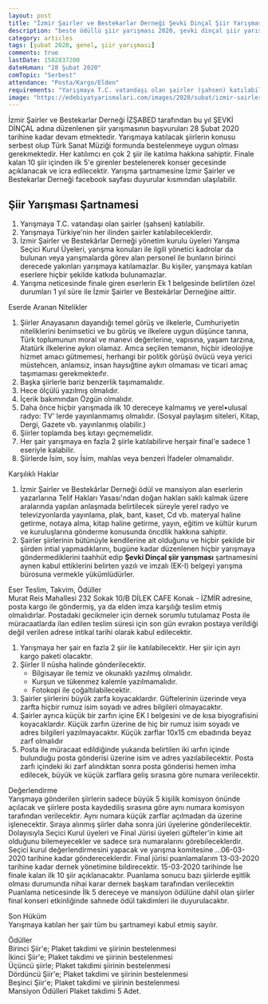 ```yaml
---
layout: post
title: "İzmir Şairler ve Bestekarlar Derneği Şevki Dinçal Şiir Yarışması"
description: "beste ödüllü şiir yarışması 2020, şevki dinçal şiir yarışması"
category: articles
tags: [şubat 2020, genel, şiir yarışması]
comments: true
lastDate: 1582837200    
dateHuman: "28 Şubat 2020"
comTopic: "Serbest"
attendance: "Posta/Kargo/Elden"
requirements: "Yarışmaya T.C. vatandaşı olan şairler (şahsen) katılabilir."
image: "https://edebiyatyarismalari.com/images/2020/subat/izmir-sairler-bestekarlar-dernegi-sevki-dincal-siir-yarismasi.jpg"
---
```


İzmir Şairler ve Bestekarlar Derneği İZŞABED tarafından bu yıl ŞEVKİ DİNÇAL adına düzenlenen şiir yarışmasının başvuruları 28 Şubat 2020 tarihine kadar devam etmektedir. Yarışmaya katılacak şiirlerin konusu serbest olup Türk Sanat Müziği formunda bestelenmeye uygun olması gerekmektedir. Her katılımcı en çok 2 şiir ile katılma hakkına sahiptir. Finale kalan 10 şiir içinden ilk 5'e girenler bestelenerek konser gecesinde açıklanacak ve icra edilecektir. Yarışma şartnamesine İzmir Şairler ve Bestekarlar Derneği facebook sayfası duyurular kısmından ulaşılabilir.

## Şiir Yarışması Şartnamesi
1. Yarışmaya T.C. vatandaşı olan şairler (şahsen) katılabilir.
2. Yarışmaya Türkiye'nin her ilinden şairler katılabileceklerdir.
3. İzmir Şairler ve Bestekârlar Derneği yönetim kurulu üyeleri Yarışma Seçici Kurul Üyeleri, yarışma konuları ile ilgili yönetici kadrolar da bulunan veya yarışmalarda görev alan personel ile bunların birinci derecede yakınları yarışmaya katılamazlar. Bu kişiler, yarışmaya katılan eserlere hiçbir şekilde katkıda bulunamazlar.
4. Yarışma neticesinde finale giren eserlerin Ek 1 belgesinde belirtilen özel durumları 1 yıl süre ile İzmir Şairler ve Bestekârlar Derneğine aittir.

Eserde Aranan Nitelikler  
1. Şiirler Anayasanın dayandığı temel görüş ve ilkelerle, Cumhuriyetin niteliklerini benimsetici ve bu görüş ve ilkelere uygun düşünce tanına, Türk toplumunun moral ve manevi değerlerine, vapısına, yaşam tarzına, Atatürk ilkelerine aykırı olamaz. Amca seçilen temanın, hiçbir ideolojiye hizmet amacı gütmemesi, herhangi bir politik görüşü övücü veya yerici müstehcen, anlamsız, insan haysığtine aykırı olmaması ve ticari amaç taşımaması gerekmekteıfır.
2. Başka şiirlerle bariz benzerlik taşımamalıdır.
3. Hece ölçülü yazılmış olmalıdır.
4. İçerik bakımından Özgün olmalıdır.
5. Daha önce hiçbir yarışmada ilk 10 dereceye kalmamış ve yerel•ulusal radyo: TV' lerde yayınlanmamış olmalıdır. (Sosyal paylaşım siteleri, Kitap, Dergi, Gazete vb. yayınlanmış olabilir.)
6. Şiirler toplamda beş kıtayı geçmemelidir.
7. Her şair yarışmaya en fazla 2 şiirle katılabilirve herşair final'e sadece 1 eseriyle kalabilir.
8. Şiirlerde İsim, soy İsim, mahlas veya benzeri İfadeler olmamalıdır.

Karşılıklı Haklar  
1. İzmir Şairler ve Bestekârlar Derneği ödül ve mansiyon alan eserlerin yazarlarına Telif Hakları Yasası'ndan doğan hakları saklı kalmak üzere aralarında yapılan anlaşmada belirtilecek süreyle yerel radyo ve televizyonlarda yayınlama, plak, bant, kaset, Cd vb. materyal haline getirme, notaya alma, kitap haline getirme, yayın, eğitim ve kültür kurum ve kuruluşlarına gönderme konusunda öncdlik hakkına sahiptir.
2. Şairler şiirlerinin bütünüyle kendilerine ait olduğunu ve hiçbir şekilde bir şiirden intial yapmadıklarını, bugüne kadar düzenlenen hiçbir yarışmaya göndermediklerini taahhüt edip **Şevki Dinçal şiir yarışması** şartnamesini aynen kabul ettiklerini belirten yazılı ve imzalı (EK-I) belgeyi yarışma bürosuna vermekle
yükümlüdürler.

Eser Teslim, Takvim, Ödüller  
Murat Reis Mahallesi 232 Sokak 10/B DİLEK CAFE Konak - İZMİR adresine, posta kargo ile göndermiş, ya da elden imza
karşılığı teslim etmiş olmalıdırlar. Postadaki gecikmeler için dernek sorumlu tutulamaz Posta ile müracaatlarda
ilan edilen teslim süresi için son gün evrakın postaya verildiği değil verilen adrese intikal tarihi olarak kabul edilecektir.
1. Yarışmaya her şair en fazla 2 şiir ile katılabilecektir. Her şiir için ayrı kargo paketi olacaktır.
2. ŞiirIer II nüsha halinde gönderilecektir.
    - Bilgisayar ile temiz ve okunaklı yazılmış olmalıdır.
    - Kurşun ve tükenmez kalemle yazılmamalıdır.
    - Fotokopi ile çoğaltılabilecektir.
3. Şairler şiirlerini büyük zarfa koyacaklardır. Güftelerinin üzerinde veya zarfta hiçbir rumuz isim soyadı ve adres bilgileri olmayacaktır.
4. Şairler ayrıca küçük bir zarfın içine EK I belgesini ve de kısa biyografisini koyacaklardır. Küçük zarfın üzerine de hiç bir rumuz isim soyadı ve adres bilgileri yazılmayacaktır. Küçük zarflar 10x15 cm ebadında beyaz zarf olmalıdır
5. Posta ile müracaat edildiğinde yukarıda belirtilen iki ıarfın içinde bulunduğu posta gönderisi üzerine isim ve adres yazılabilecektir. Posta zarfı içindeki iki zarf alındıktan sonra posta gönderisi hemen imha edilecek, büyük ve küçük zarflara geliş sırasına göre numara verilecektir.

Değerlendirme  
Yarışmaya gönderilen şiirlerin sadece büyük 5 kişilik komisyon önünde açılacak ve şiirlere posta kaydediliş sırasına göre aynı numara komisyon tarafından verilecektir. Aynı numara küçük zarflar açılmadan da üzerine işlenecektir. Sıraya alınmış şiirler daha sonra jüri üyelerine gönderilecektir. Dolayısıyla Seçici Kurul üyeleri ve Final Jürisi üyeleri güfteler'in kime ait olduğunu bilemeyecekler ve sadece sıra numaralarını görebileceklerdir. Seçici kurul değerIendirmesini yapacak ve yarışma komitesine ...06-03-2020 tarihine kadar göndereceklerdir. Final jürisi puanlamalarım 13-03-2020 tarihine kadar dernek yönetimine bildirecektir. 15-03-2020 tarihinde İse finale kalan ilk 10 şiir açıklanacaktır. Puanlama sonucu bazı şiirlerde eşitlik olması durumunda nihai karar dernek başkam tarafından verilecektin Puanlama neticesinde İlk 5 dereceye ve mansiyon ödülüne dahil olan şiirler final konseri etkinliğinde sahnede ödül takdimleri ile duyurulacaktır.

Son Hüküm  
Yarışmaya katılan her şair tüm bu şartnameyi kabul etmiş sayılır.

Ödüller  
Birinci Şiir'e; Plaket takdimi ve şiirinin bestelenmesi  
İkinci Şiir'e; Plaket takdimi ve şiirinin bestelenmesi  
Üçüncü şiirle; Plaket takdimi şiirinin bestelenmesi  
Dördüncü Şiir'e; Plaket takdimi ve şiirinin bestelenmesi  
Beşinci Şiir'e; Plaket takdimi ve şiirinin bestelenmesi  
Mansiyon Ödülleri Plaket takdimi 5 Adet.  